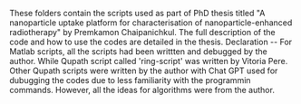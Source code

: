 These folders contain the scripts used as part of PhD thesis titled "A nanoparticle uptake platform for characterisation of nanoparticle-enhanced radiotherapy" by Premkamon Chaipanichkul.
The full description of the code and how to use the codes are detailed in the thesis.
Declaration -- For Matlab scripts, all the scripts had been writtten and debugged by the author. While Qupath script called 'ring-script' was written by Vitoria Pere. 
Other Qupath scripts were written by the author with Chat GPT used for dubugging the codes due to less familiarity with the programmin commands. However, all the ideas for algorithms were from the author.
